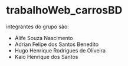 # trabalhoWeb_carrosBD
integrantes do grupo são:

 * Álife Souza Nascimento
 * Adrian Felipe dos Santos Benedito
 * Hugo Henrique Rodrigues de Oliveira
 * Kaio Henrique dos Santos
